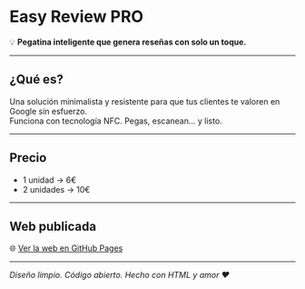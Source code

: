 # Easy Review PRO

💡 **Pegatina inteligente que genera reseñas con solo un toque.**

---

## ¿Qué es?

Una solución minimalista y resistente para que tus clientes te valoren en Google sin esfuerzo.  
Funciona con tecnología NFC. Pegas, escanean... y listo.

---

## Precio

- 1 unidad → 6€
- 2 unidades → 10€

---

## Web publicada

🌐 [Ver la web en GitHub Pages](https://google-review.github.io/easy-review/)

---

*Diseño limpio. Código abierto. Hecho con HTML y amor ❤️*
